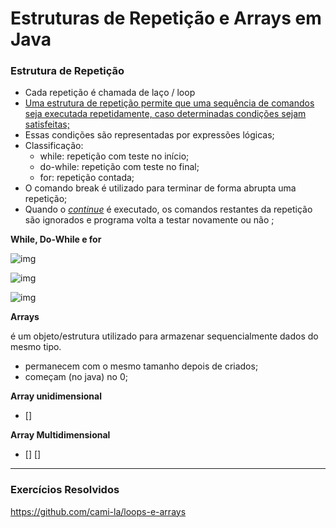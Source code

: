 # Estruturas de Repetição e Arrays em Java



### Estrutura de Repetição

- Cada repetição é chamada de laço / loop
- <u>Uma estrutura de repetição permite que uma sequência de comandos seja executada repetidamente, caso determinadas condições sejam satisfeitas;</u>
- Essas condições são representadas por expressões lógicas;
- Classificação: 
  - while: repetição com teste no início; 
  - do-while: repetição com teste no final;
  - for: repetição contada; 
- O comando break é utilizado para terminar de forma abrupta uma repetição; 
- Quando o <u>*continue*</u> é executado, os comandos restantes da repetição são ignorados e programa volta a testar novamente ou não ;



**While, Do-While e for**

![img](https://i.ibb.co/SNwR3ZS/Estrutura-de-Repeti-o.png)

![img](https://i.ibb.co/wc5y9Wt/Estrutura-de-Repeti-o2.png)

![img](https://i.ibb.co/fHfsbYL/Estrutura-de-Repeti-o3.png)



**Arrays**

é um objeto/estrutura utilizado para armazenar sequencialmente dados do mesmo tipo.

- permanecem com o mesmo tamanho depois de criados;
- começam (no java) no 0;

**Array unidimensional**

- []

**Array Multidimensional**

- [] []

  

---

### Exercícios Resolvidos

https://github.com/cami-la/loops-e-arrays